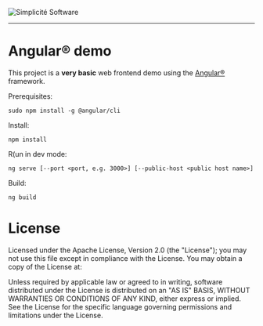![Simplicit&eacute; Software](https://www.simplicite.io/resources/logos/logo250.png)
* * *

Angular&reg; demo
=================

This project is a **very basic** web frontend demo using the [Angular&reg;](https://angular.io) framework.

Prerequisites:

	sudo npm install -g @angular/cli

Install:

	npm install

R(un in dev mode:

	ng serve [--port <port, e.g. 3000>] [--public-host <public host name>]

Build:

	ng build

License
=======

Licensed under the Apache License, Version 2.0 (the "License");
you may not use this file except in compliance with the License.
You may obtain a copy of the License at:

[](http://www.apache.org/licenses/LICENSE-2.0)

Unless required by applicable law or agreed to in writing, software
distributed under the License is distributed on an "AS IS" BASIS,
WITHOUT WARRANTIES OR CONDITIONS OF ANY KIND, either express or implied.
See the License for the specific language governing permissions and
limitations under the License.
